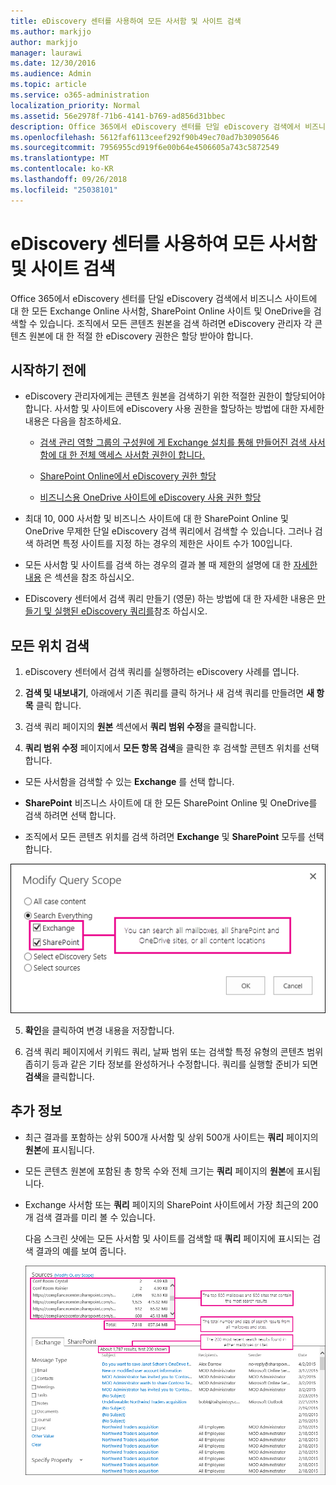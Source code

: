 ```yaml
---
title: eDiscovery 센터를 사용하여 모든 사서함 및 사이트 검색
ms.author: markjjo
author: markjjo
manager: laurawi
ms.date: 12/30/2016
ms.audience: Admin
ms.topic: article
ms.service: o365-administration
localization_priority: Normal
ms.assetid: 56e2978f-71b6-4141-b769-ad856d31bbec
description: Office 365에서 eDiscovery 센터를 단일 eDiscovery 검색에서 비즈니스 사이트에 대 한 모든 Exchange Online 사서함, SharePoint Online 사이트 및 OneDrive을 검색할 수 있습니다. 조직에서 모든 콘텐츠 원본을 검색 하려면 eDiscovery 관리자 각 콘텐츠 원본에 대 한 적절 한 eDiscovery 권한은 할당 받아야 합니다.
ms.openlocfilehash: 5612faf6113ceef292f90b49ec70ad7b30905646
ms.sourcegitcommit: 7956955cd919f6e00b64e4506605a743c5872549
ms.translationtype: MT
ms.contentlocale: ko-KR
ms.lasthandoff: 09/26/2018
ms.locfileid: "25038101"
---
```

# <a name="search-all-mailboxes-and-sites-using-the-ediscovery-center"></a>eDiscovery 센터를 사용하여 모든 사서함 및 사이트 검색

Office 365에서 eDiscovery 센터를 단일 eDiscovery 검색에서 비즈니스 사이트에 대 한 모든 Exchange Online 사서함, SharePoint Online 사이트 및 OneDrive을 검색할 수 있습니다. 조직에서 모든 콘텐츠 원본을 검색 하려면 eDiscovery 관리자 각 콘텐츠 원본에 대 한 적절 한 eDiscovery 권한은 할당 받아야 합니다. 
  
## <a name="before-you-begin"></a>시작하기 전에

- eDiscovery 관리자에게는 콘텐츠 원본을 검색하기 위한 적절한 권한이 할당되어야 합니다. 사서함 및 사이트에 eDiscovery 사용 권한을 할당하는 방법에 대한 자세한 내용은 다음을 참조하세요. 
    
  - [검색 관리 역할 그룹의 구성원에 게 Exchange 설치를 통해 만들어진 검색 사서함에 대 한 전체 액세스 사서함 권한이 합니다.](https://go.microsoft.com/fwlink/p/?LinkId=526886)
    
  - [SharePoint Online에서 eDiscovery 권한 할당](https://go.microsoft.com/fwlink/p/?LinkId=526885)
    
  - [비즈니스용 OneDrive 사이트에 eDiscovery 사용 권한 할당](assign-permissions-to-onedrive-for-business-sites.md)
    
- 최대 10, 000 사서함 및 비즈니스 사이트에 대 한 SharePoint Online 및 OneDrive 무제한 단일 eDiscovery 검색 쿼리에서 검색할 수 있습니다. 그러나 검색 하려면 특정 사이트를 지정 하는 경우의 제한은 사이트 수가 100입니다.
    
- 모든 사서함 및 사이트를 검색 하는 경우의 결과 볼 때 제한의 설명에 대 한 [자세한 내용](search-all-mailboxes-and-sites-with-ediscovery.md#moreinfo) 은 섹션을 참조 하십시오. 
    
- EDiscovery 센터에서 검색 쿼리 만들기 (영문) 하는 방법에 대 한 자세한 내용은 [만들기 및 실행된 eDiscovery 쿼리를](https://go.microsoft.com/fwlink/p/?LinkID=404032)참조 하십시오.
    
## <a name="search-all-locations"></a>모든 위치 검색

1. eDiscovery 센터에서 검색 쿼리를 실행하려는 eDiscovery 사례를 엽니다.
    
2. **검색 및 내보내기**, 아래에서 기존 쿼리를 클릭 하거나 새 검색 쿼리를 만들려면 **새 항목** 클릭 합니다. 
    
3. 검색 쿼리 페이지의 **원본** 섹션에서 **쿼리 범위 수정**을 클릭합니다.
    
4. **쿼리 범위 수정** 페이지에서 **모든 항목 검색**을 클릭한 후 검색할 콘텐츠 위치를 선택합니다.
    
  - 모든 사서함을 검색할 수 있는 **Exchange** 를 선택 합니다. 
    
  - **SharePoint** 비즈니스 사이트에 대 한 모든 SharePoint Online 및 OneDrive를 검색 하려면 선택 합니다. 
    
  - 조직에서 모든 콘텐츠 위치를 검색 하려면 **Exchange** 및 **SharePoint** 모두를 선택 합니다. 
    
![모든 사서함 및 사이트 검색](media/e1f919ab-5596-43bb-a3c9-626cd41067b3.gif)
  
5. **확인**을 클릭하여 변경 내용을 저장합니다. 
    
6. 검색 쿼리 페이지에서 키워드 쿼리, 날짜 범위 또는 검색할 특정 유형의 콘텐츠 범위 좁히기 등과 같은 기타 정보를 완성하거나 수정합니다. 쿼리를 실행할 준비가 되면 **검색**을 클릭합니다. 
    
## <a name="more-information"></a>추가 정보
<a name="moreinfo"> </a>

- 최근 결과를 포함하는 상위 500개 사서함 및 상위 500개 사이트는 **쿼리** 페이지의 **원본**에 표시됩니다. 
    
- 모든 콘텐츠 원본에 포함된 총 항목 수와 전체 크기는 **쿼리** 페이지의 **원본**에 표시됩니다. 
 
    
- Exchange 사서함 또는 **쿼리** 페이지의 SharePoint 사이트에서 가장 최근의 200개 검색 결과를 미리 볼 수 있습니다. 
    
    다음 스크린 샷에는 모든 사서함 및 사이트를 검색할 때 **쿼리** 페이지에 표시되는 검색 결과의 예를 보여 줍니다. 
    
    ![모든 위치를 검색할 때의 결과 스크린 샷](media/4bf430f6-41ab-4bf6-afa9-33c3f6fd8b16.gif)
  

